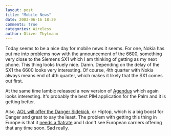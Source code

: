 ```yaml
---
layout: post
title: "Mobile News"
date: 2003-06-16 18:39
comments: true
categories: Wireless
author: Oliver Thylmann
---
```



Today seems to be a nice day for mobile news it seems. For one, Nokia has put me into problems now with the announcement of the [6600](http://www.infosyncworld.com/news/n/3699.html), something very close to the Siemens SX1 which I am thinking of getting as my next phone. This thing looks truely nice. Damn. Depending on the delay of the SX1 the 6600 looks very interesting. Of course, 4th quarter with Nokia always means end of 4th quarter, which makes it likely that the SX1 comes out first.

At the same time Iambic released a new version of [Agendus](http://www.infosyncworld.com/news/n/3701.html) which again looks interesting. It's probably the best PIM application for the Palm and it is getting better. 

Also, [AOL will offer the Danger Sidekick](http://www.brighthand.com/article/AOL_Picks_Sidekick_Over_RIM), or Hiptop, which is a big boost for Danger and great to say the least. The problem with getting this thing in Europe is that it [needs a flatrate](http://www.ennead.de/blog/archives/000600.php) and I don't see European carriers offering that any time soon. Sad really.


